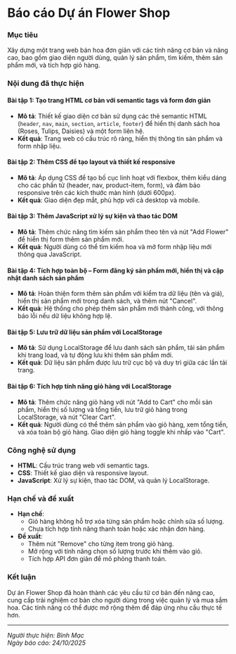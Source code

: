 # Báo cáo Dự án Flower Shop

### Mục tiêu
Xây dựng một trang web bán hoa đơn giản với các tính năng cơ bản và nâng cao, bao gồm giao diện người dùng, quản lý sản phẩm, tìm kiếm, thêm sản phẩm mới, và tích hợp giỏ hàng.

### Nội dung đã thực hiện

#### Bài tập 1: Tạo trang HTML cơ bản với semantic tags và form đơn giản
- **Mô tả**: Thiết kế giao diện cơ bản sử dụng các thẻ semantic HTML (`header`, `nav`, `main`, `section`, `article`, `footer`) để hiển thị danh sách hoa (Roses, Tulips, Daisies) và một form liên hệ.
- **Kết quả**: Trang web có cấu trúc rõ ràng, hiển thị thông tin sản phẩm và form nhập liệu.

#### Bài tập 2: Thêm CSS để tạo layout và thiết kế responsive
- **Mô tả**: Áp dụng CSS để tạo bố cục linh hoạt với flexbox, thêm kiểu dáng cho các phần tử (header, nav, product-item, form), và đảm bảo responsive trên các kích thước màn hình (dưới 600px).
- **Kết quả**: Giao diện đẹp mắt, phù hợp với cả desktop và mobile.

#### Bài tập 3: Thêm JavaScript xử lý sự kiện và thao tác DOM
- **Mô tả**: Thêm chức năng tìm kiếm sản phẩm theo tên và nút "Add Flower" để hiển thị form thêm sản phẩm mới.
- **Kết quả**: Người dùng có thể tìm kiếm hoa và mở form nhập liệu mới thông qua JavaScript.

#### Bài tập 4: Tích hợp toàn bộ – Form đăng ký sản phẩm mới, hiển thị và cập nhật danh sách sản phẩm
- **Mô tả**: Hoàn thiện form thêm sản phẩm với kiểm tra dữ liệu (tên và giá), hiển thị sản phẩm mới trong danh sách, và thêm nút "Cancel".
- **Kết quả**: Hệ thống cho phép thêm sản phẩm mới thành công, với thông báo lỗi nếu dữ liệu không hợp lệ.

#### Bài tập 5: Lưu trữ dữ liệu sản phẩm với LocalStorage
- **Mô tả**: Sử dụng LocalStorage để lưu danh sách sản phẩm, tải sản phẩm khi trang load, và tự động lưu khi thêm sản phẩm mới.
- **Kết quả**: Dữ liệu sản phẩm được lưu trữ cục bộ và duy trì giữa các lần tải trang.

#### Bài tập 6: Tích hợp tính năng giỏ hàng với LocalStorage
- **Mô tả**: Thêm chức năng giỏ hàng với nút "Add to Cart" cho mỗi sản phẩm, hiển thị số lượng và tổng tiền, lưu trữ giỏ hàng trong LocalStorage, và nút "Clear Cart".
- **Kết quả**: Người dùng có thể thêm sản phẩm vào giỏ hàng, xem tổng tiền, và xóa toàn bộ giỏ hàng. Giao diện giỏ hàng toggle khi nhấp vào "Cart".

### Công nghệ sử dụng
- **HTML**: Cấu trúc trang web với semantic tags.
- **CSS**: Thiết kế giao diện và responsive layout.
- **JavaScript**: Xử lý sự kiện, thao tác DOM, và quản lý LocalStorage.

### Hạn chế và đề xuất
- **Hạn chế**: 
  - Giỏ hàng không hỗ trợ xóa từng sản phẩm hoặc chỉnh sửa số lượng.
  - Chưa tích hợp tính năng thanh toán hoặc xác nhận đơn hàng.
- **Đề xuất**: 
  - Thêm nút "Remove" cho từng item trong giỏ hàng.
  - Mở rộng với tính năng chọn số lượng trước khi thêm vào giỏ.
  - Tích hợp API đơn giản để mô phỏng thanh toán.

### Kết luận
Dự án Flower Shop đã hoàn thành các yêu cầu từ cơ bản đến nâng cao, cung cấp trải nghiệm cơ bản cho người dùng trong việc quản lý và mua sắm hoa. Các tính năng có thể được mở rộng thêm để đáp ứng nhu cầu thực tế hơn.

---
*Người thực hiện: Bình Mạc*  
*Ngày báo cáo: 24/10/2025*
